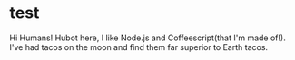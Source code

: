 # test
Hi Humans!
Hubot here, I like Node.js and Coffeescript(that I'm made of!).
I've had tacos on the moon and find them far superior to Earth tacos.
